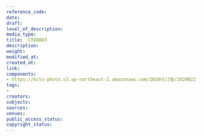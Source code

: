 ```yaml
---
reference_code: 
date: 
draft: 
level_of_description: 
media_type: 
title: _CTU0883
description: 
weight: 
modified_at: 
created_at: 
link: 
components:
- https://kctu-photo.s3.ap-northeast-2.amazonaws.com/2020년/2월/20200221_문중원+열사+유가족+및+시민대책위+더불어민주당+이인영+원내대표+면담_비공개/_CTU0883.jpg
tags:
- 
creators: 
subjects: 
sources: 
venues: 
public_access_status: 
copyright_status: 
---
```

